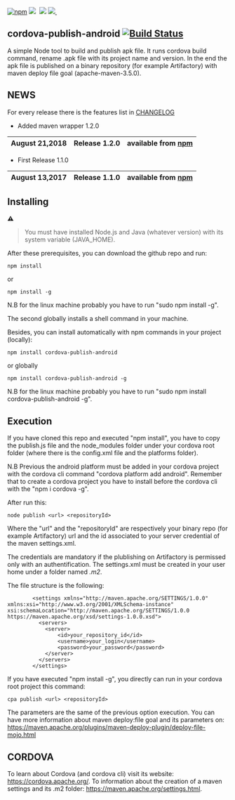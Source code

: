 
[![npm](https://img.shields.io/badge/npm-v8.9.4-green.svg)](https://www.npmjs.com/package/cordova-publish-android)&nbsp;<img src="https://img.shields.io/github/forks/amanganiello90/cordova-publish-android.svg">&nbsp;
<img src="https://img.shields.io/github/stars/amanganiello90/cordova-publish-android.svg">&nbsp;<a href="https://github.com/amanganiello90/cordova-publish-android/issues"><img src="https://img.shields.io/github/issues/amanganiello90/cordova-publish-android.svg">
</a>&nbsp;

## cordova-publish-android [![Build Status](https://travis-ci.org/amanganiello90/cordova-publish-android.svg)](https://travis-ci.org/amanganiello90/cordova-publish-android)

A simple Node tool to build and publish apk file.
It runs cordova build command, rename .apk file with its project name and version. 
In the end the apk file is published on a binary repository (for example Artifactory) with maven deploy file goal (apache-maven-3.5.0).

## NEWS

For every release there is the features list in [CHANGELOG](https://github.com/fullStackApp/generator-full-stack-api/blob/master/CHANGELOG.md)

* Added maven wrapper 1.2.0

August 21,2018  | **Release 1.2.0** | available from [npm](https://www.npmjs.com/package/cordova-publish-android/v/1.2.0)  |
---- | ---- | ---- |

* First Release 1.1.0

August 13,2017  | **Release 1.1.0** | available from [npm](https://www.npmjs.com/package/cordova-publish-android/v/1.1.0)  |
---- | ---- | ---- |


## Installing

**:warning:**
> You must have installed Node.js and Java (whatever version) with its system variable (JAVA_HOME).

After these prerequisites, you can download the github repo and run:

```
npm install
```

or 

```
npm install -g
```

N.B for the linux machine probably you have to run "sudo npm install -g".

The second globally installs a shell command in your machine.


Besides, you can install automatically with npm commands in your project (locally):


```
npm install cordova-publish-android
```

or globally

```
npm install cordova-publish-android -g
```

N.B for the linux machine probably you have to run "sudo npm install cordova-publish-android -g".


## Execution

If you have cloned this repo and executed "npm install", you have to copy the publish.js file and the node_modules folder under your cordova root folder (where there is the config.xml file and the platforms folder).

N.B Previous the android platform must be added in your cordova project with the cordova cli command "cordova platform add android".
Remember that to create a cordova project you have to install before the cordova cli with the "npm i cordova -g".

After run this:

```
node publish <url> <repositoryId>
```

Where the "url" and the "repositoryId" are respectively your binary repo (for example Artifactory) url and the id associated to your server credential of the maven settings.xml.

The credentials are mandatory if the plublishing on Artifactory is permissed only with an authentification.
The settings.xml must be created in your user home under a folder named _.m2_.

The file structure is the following:

```
        <settings xmlns="http://maven.apache.org/SETTINGS/1.0.0" xmlns:xsi="http://www.w3.org/2001/XMLSchema-instance" xsi:schemaLocation="http://maven.apache.org/SETTINGS/1.0.0 https://maven.apache.org/xsd/settings-1.0.0.xsd">
          <servers>
			<server>
				<id>your_repository_id</id>
				<username>your_login</username>
				<password>your_password</password>
			</server>
		  </servers>
        </settings>
```

If you have executed "npm install -g", you directly can run in your cordova root project this command:

```
cpa publish <url> <repositoryId>
```

The parameters are the same of the previous option execution.
You can have more information about maven deploy:file goal and its parameters on: https://maven.apache.org/plugins/maven-deploy-plugin/deploy-file-mojo.html

## CORDOVA

To learn about Cordova (and cordova cli) visit its website: https://cordova.apache.org/.
To information about the creation of a maven settings and its .m2 folder: https://maven.apache.org/settings.html.
 

